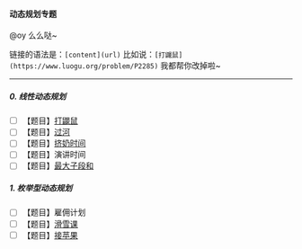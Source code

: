

#### 动态规划专题

@oy 么么哒~ 

链接的语法是：`[content](url)` 
比如说：`[打鼹鼠](https://www.luogu.org/problem/P2285)`
我都帮你改掉啦~

-----

##### 0. 线性动态规划

- [ ] 【题目】[打鼹鼠](https://www.luogu.org/problem/P2285)
- [ ] 【题目】[过河](https://www.luogu.org/problem/P1052)
- [ ] 【题目】[挤奶时间](https://www.luogu.org/problem/P2889)
- [ ] 【题目】演讲时间
- [ ] 【题目】[最大子段和](https://www.luogu.org/problem/P1115)

##### 1. 枚举型动态规划

- [ ] 【题目】雇佣计划
- [ ] 【题目】[滑雪课](https://www.luogu.org/problem/P2948)
- [ ] 【题目】[接苹果](https://www.luogu.org/problem/P2690)
<!--stackedit_data:
eyJoaXN0b3J5IjpbMjU0Njg4MDA0XX0=
-->
